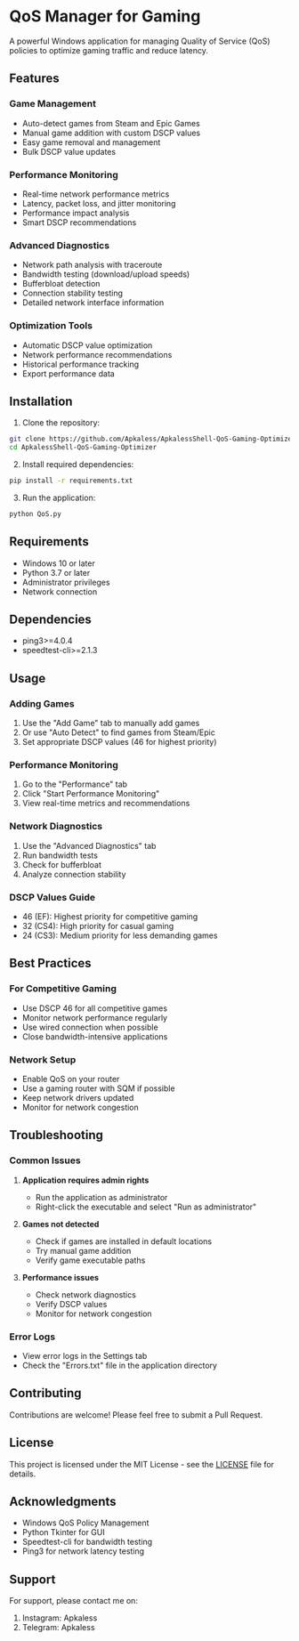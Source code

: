 # QoS Manager for Gaming

A powerful Windows application for managing Quality of Service (QoS) policies to optimize gaming traffic and reduce latency.


## Features

### Game Management
- Auto-detect games from Steam and Epic Games
- Manual game addition with custom DSCP values
- Easy game removal and management
- Bulk DSCP value updates

### Performance Monitoring
- Real-time network performance metrics
- Latency, packet loss, and jitter monitoring
- Performance impact analysis
- Smart DSCP recommendations

### Advanced Diagnostics
- Network path analysis with traceroute
- Bandwidth testing (download/upload speeds)
- Bufferbloat detection
- Connection stability testing
- Detailed network interface information

### Optimization Tools
- Automatic DSCP value optimization
- Network performance recommendations
- Historical performance tracking
- Export performance data

## Installation

1. Clone the repository:
```bash
git clone https://github.com/Apkaless/ApkalessShell-QoS-Gaming-Optimizer.git
cd ApkalessShell-QoS-Gaming-Optimizer
```

2. Install required dependencies:
```bash
pip install -r requirements.txt
```

3. Run the application:
```bash
python QoS.py
```

## Requirements

- Windows 10 or later
- Python 3.7 or later
- Administrator privileges
- Network connection

## Dependencies

- ping3>=4.0.4
- speedtest-cli>=2.1.3

## Usage

### Adding Games
1. Use the "Add Game" tab to manually add games
2. Or use "Auto Detect" to find games from Steam/Epic
3. Set appropriate DSCP values (46 for highest priority)

### Performance Monitoring
1. Go to the "Performance" tab
2. Click "Start Performance Monitoring"
3. View real-time metrics and recommendations

### Network Diagnostics
1. Use the "Advanced Diagnostics" tab
2. Run bandwidth tests
3. Check for bufferbloat
4. Analyze connection stability

### DSCP Values Guide
- 46 (EF): Highest priority for competitive gaming
- 32 (CS4): High priority for casual gaming
- 24 (CS3): Medium priority for less demanding games

## Best Practices

### For Competitive Gaming
- Use DSCP 46 for all competitive games
- Monitor network performance regularly
- Use wired connection when possible
- Close bandwidth-intensive applications

### Network Setup
- Enable QoS on your router
- Use a gaming router with SQM if possible
- Keep network drivers updated
- Monitor for network congestion

## Troubleshooting

### Common Issues
1. **Application requires admin rights**
   - Run the application as administrator
   - Right-click the executable and select "Run as administrator"

2. **Games not detected**
   - Check if games are installed in default locations
   - Try manual game addition
   - Verify game executable paths

3. **Performance issues**
   - Check network diagnostics
   - Verify DSCP values
   - Monitor for network congestion

### Error Logs
- View error logs in the Settings tab
- Check the "Errors.txt" file in the application directory

## Contributing

Contributions are welcome! Please feel free to submit a Pull Request.


## License

This project is licensed under the MIT License - see the [LICENSE](LICENSE) file for details.

## Acknowledgments

- Windows QoS Policy Management
- Python Tkinter for GUI
- Speedtest-cli for bandwidth testing
- Ping3 for network latency testing

## Support

For support, please contact me on:
1. Instagram: Apkaless
2. Telegram: Apkaless
